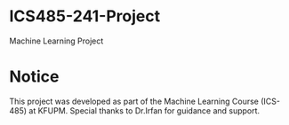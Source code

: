 # ICS485-241-Project
Machine Learning Project
# Notice
This project was developed as part of the Machine Learning Course (ICS-485) at KFUPM. Special thanks to Dr.Irfan for guidance and support.
